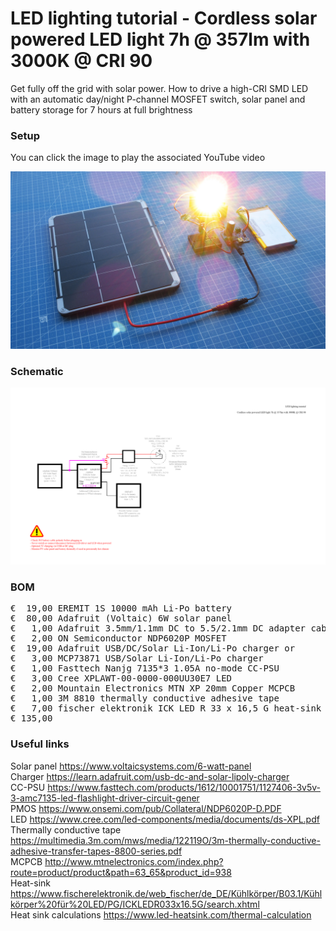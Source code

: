 # LED lighting tutorial - Cordless solar powered LED light 7h @ 357lm with 3000K @ CRI 90

Get fully off the grid with solar power. How to drive a high-CRI SMD LED with an automatic day/night P-channel MOSFET switch, solar panel and battery storage for 7 hours at full brightness

### Setup

You can click the image to play the associated YouTube video

[![Alt text](Assets/7d%20result.jpg)](https://www.youtube.com/watch?v=vwix8LJGiQE)

### Schematic

![](Assets/7d%20schematic.png)

### BOM

<pre>
€  19,00 EREMIT 1S 10000 mAh Li-Po battery
€  80,00 Adafruit (Voltaic) 6W solar panel
€   1,00 Adafruit 3.5mm/1.1mm DC to 5.5/2.1mm DC adapter cable
€   2,00 ON Semiconductor NDP6020P MOSFET
€  19,00 Adafruit USB/DC/Solar Li-Ion/Li-Po charger or
€   3,00 MCP73871 USB/Solar Li-Ion/Li-Po charger
€   1,00 Fasttech Nanjg 7135*3 1.05A no-mode CC-PSU
€   3,00 Cree XPLAWT-00-0000-000UU30E7 LED
€   2,00 Mountain Electronics MTN XP 20mm Copper MCPCB
€   1,00 3M 8810 thermally conductive adhesive tape
€   7,00 fischer elektronik ICK LED R 33 x 16,5 G heat-sink
€ 135,00
</pre>  

### Useful links  

Solar panel https://www.voltaicsystems.com/6-watt-panel  
Charger https://learn.adafruit.com/usb-dc-and-solar-lipoly-charger  
CC-PSU https://www.fasttech.com/products/1612/10001751/1127406-3v5v-3-amc7135-led-flashlight-driver-circuit-gener  
PMOS https://www.onsemi.com/pub/Collateral/NDP6020P-D.PDF  
LED https://www.cree.com/led-components/media/documents/ds-XPL.pdf  
Thermally conductive tape https://multimedia.3m.com/mws/media/122119O/3m-thermally-conductive-adhesive-transfer-tapes-8800-series.pdf  
MCPCB http://www.mtnelectronics.com/index.php?route=product/product&path=63_65&product_id=938  
Heat-sink https://www.fischerelektronik.de/web_fischer/de_DE/Kühlkörper/B03.1/Kühlkörper%20für%20LED/PG/ICKLEDR033x16.5G/search.xhtml  
Heat sink calculations https://www.led-heatsink.com/thermal-calculation
